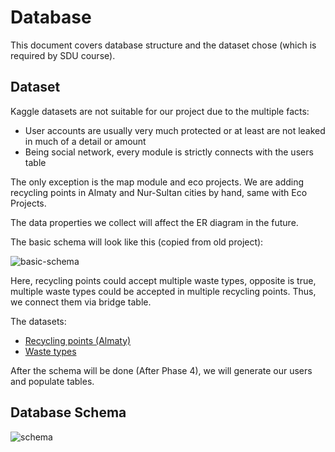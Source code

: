# Database

This document covers database structure and the dataset chose (which is required by SDU course).

## Dataset

Kaggle datasets are not suitable for our project due to the multiple facts:

- User accounts are usually very much protected or at least are not leaked in much of a detail or amount
- Being social network, every module is strictly connects with the users table

The only exception is the map module and eco projects. We are adding recycling points in Almaty and Nur-Sultan cities by hand, same with Eco Projects.

The data properties we collect will affect the ER diagram in the future.

The basic schema will look like this (copied from old project):

![basic-schema](../img/basic-schema.png)

Here, recycling points could accept multiple waste types, opposite is true, multiple waste types could be accepted in multiple recycling points. Thus, we connect them via bridge table.

The datasets:

- [Recycling points (Almaty)](../datasets/recycling-points-almaty.csv ":ignore :target=_blank")
- [Waste types](../datasets/waste-types.csv ":ignore :target=_blank")

After the schema will be done (After Phase 4), we will generate our users and populate tables.

## Database Schema

![schema](../img/schema.png)
